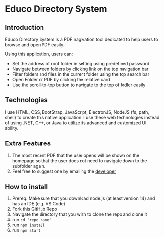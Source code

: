 # Educo Directory System

## Introduction
Educo Directory System is a PDF nagivation tool dedicated to help users to browse and open PDF easily.

Using this application, users can:

- Set the address of root folder in setting using predefined password
- Navigate between folders by clicking link on the top navigation bar
- Filter folders and files in the current folder using the top search bar
- Open Folder or PDF by clicking the relative card
- Use the scroll-to-top button to navigate to the top of fodler easily

## Technologies
I use HTML, CSS, BootStrap, JavaScript, ElectronJS, NodeJS (fs, path, shell) to create this native application. I use these web technologies instead of using .NET, C++, or Java to utilize its advanced and customized UI ability.

## Extra Features

1. The most recent PDF that the user opens will be shown on the homepage so that the user does not need to navigate down to the subfolder again.
2. Feel free to suggest one by emailing the [developer](mailto:wj428@uw.edu)

## How to install
1. Prereq: Make sure that you download node.js (at least version 14) and has an IDE (e.g. VS Code)
1. Fork this GitHub Repo
2. Navigate the directory that you wish to clone the repo and clone it
3. run `cd 'repo name'`
4. run `npm install`
5. run `npm start`

